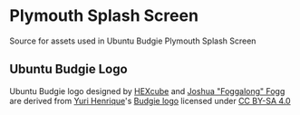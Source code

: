 Plymouth Splash Screen
======================
Source for assets used in Ubuntu Budgie Plymouth Splash Screen

Ubuntu Budgie Logo
-----------------
Ubuntu Budgie logo designed by [HEXcube][HEXcube] and [Joshua "Foggalong" Fogg][foggalong] are derived from [Yuri Henrique][yurihenriq]'s [Budgie logo][budgie-original] licensed under [CC BY-SA 4.0][CC-BY-SA4]


[HEXcube]: https://deviantart.com/HEXcube "HEXcube's DeviantArt page"
[foggalong]: https://github.com/Foggalong "Joshua Fogg's GitHub page"
[yurihenriq]: https://yurihenriq.deviantart.com "Yuri Henrique's DeviantArt page"

[budgie-original]: https://dropbox.com/sh/tbk1qozkzdh2642/AABKy_vIDPC4Oas_7sVKzYm7a/BudgieV3/budgie2.svg "Original Budgie logo on Yuri Henrique's Dropbox"

[CC-BY-SA4]: https://creativecommons.org/licenses/by-sa/4.0/ "More info on CC BY-SA 4.0"

